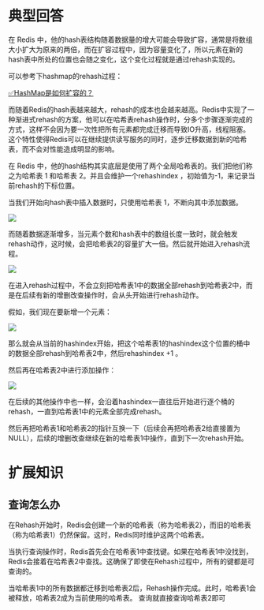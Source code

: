 # 典型回答


在 Redis 中，他的hash表结构随着数据量的增大可能会导致扩容，通常是将数组大小扩大为原来的两倍，而在扩容过程中，因为容量变化了，所以元素在新的hash表中所处的位置也会随之变化，这个变化过程就是通过rehash实现的。



可以参考下hashmap的rehash过程：

[✅HashMap是如何扩容的？](https://www.yuque.com/hollis666/qyhor6/co1ul8)



而随着Redis的hash表越来越大，rehash的成本也会越来越高。Redis中实现了一种渐进式rehash的方案，他可以在哈希表rehash操作时，分多个步骤逐渐完成的方式，这样不会因为要一次性把所有元素都完成迁移而导致IO升高，线程阻塞。这个特性使得Redis可以在继续提供读写服务的同时，逐步迁移数据到新的哈希表，而不会对性能造成明显的影响。



在 Redis 中，他的hash结构其实底层是使用了两个全局哈希表的。我们把他们称之为哈希表 1 和哈希表 2。并且会维护一个rehashindex ，初始值为-1，来记录当前rehash的下标位置。



当我们开始向hash表中插入数据时，只使用哈希表 1，不断向其中添加数据。



![](https://cdn.nlark.com/yuque/0/2023/png/5378072/1692419575799-517aced7-3c0b-480a-be5e-447a50ca375d.png)



而随着数据逐渐增多，当元素个数和hash表中的数组长度一致时，就会触发rehash动作，这时候，会把哈希表2的容量扩大一倍。然后就开始进入rehash流程。



![](https://cdn.nlark.com/yuque/0/2023/png/5378072/1692419598612-bd29a7c5-0da4-48f4-b324-8cf56f7a91b6.png)





在进入rehash过程中，不会立刻把哈希表1中的数据全部rehash到哈希表2中，而是在后续有新的增删改查操作时，会从头开始进行rehash动作。



假如，我们现在要新增一个元素：



![](https://cdn.nlark.com/yuque/0/2023/png/5378072/1692419675045-d8066838-5c20-4d5b-b92a-d22a5e074e3b.png)



那么就会从当前的hashindex开始，把这个哈希表1的hashindex这个位置的桶中的数据全部rehash到哈希表2中，然后rehashindex +1 。



然后再在哈希表2中进行添加操作：



![](https://cdn.nlark.com/yuque/0/2023/png/5378072/1692419800439-5a62ebb9-35f6-4814-bce1-98de88fb8a20.png)



在后续的其他操作中也一样，会沿着hashindex一直往后开始进行逐个桶的rehash，一直到哈希表1中的元素全部完成rehash。



然后再把哈希表1和哈希表2的指针互换一下（后续会再把哈希表2给直接置为NULL），后续的增删改查继续在新的哈希表1中操作，直到下一次rehash开始。





# 扩展知识


## 查询怎么办


在Rehash开始时，Redis会创建一个新的哈希表（称为哈希表2），而旧的哈希表（称为哈希表1）仍然保留。这时，Redis同时维护这两个哈希表。



当执行查询操作时，Redis首先会在哈希表1中查找键。如果在哈希表1中没找到，Redis会接着在哈希表2中查找。这确保了即使在Rehash过程中，所有的键都是可查询的。



当哈希表1中的所有数据都迁移到哈希表2后，Rehash操作完成。此时，哈希表1会被释放，哈希表2成为当前使用的哈希表。 查询就直接查询哈希表2即可

